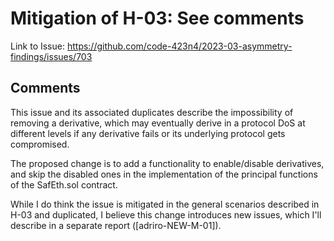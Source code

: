 # Mitigation of H-03: See comments

Link to Issue: https://github.com/code-423n4/2023-03-asymmetry-findings/issues/703

## Comments

This issue and its associated duplicates describe the impossibility of removing a derivative, which may eventually derive in a protocol DoS at different levels if any derivative fails or its underlying protocol gets compromised.

The proposed change is to add a functionality to enable/disable derivatives, and skip the disabled ones in the implementation of the principal functions of the SafEth.sol contract. 

While I do think the issue is mitigated in the general scenarios described in H-03 and duplicated, I believe this change introduces new issues, which I'll describe in a separate report ([adriro-NEW-M-01]).
